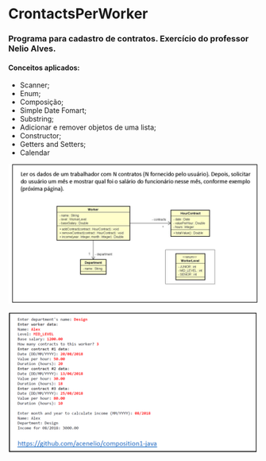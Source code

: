 # CrontactsPerWorker
### Programa para cadastro de contratos. Exercício do professor Nelio Alves.

#### Conceitos aplicados:

* Scanner;
* Enum;
* Composição;
* Simple Date Fomart;
* Substring;
* Adicionar e remover objetos de uma lista;
* Constructor;
* Getters and Setters;
* Calendar



![Entidades](https://github.com/devel-ez/CrontactsPerWorker/blob/master/entitiese1.png)

![Preenchimento](https://github.com/devel-ez/CrontactsPerWorker/blob/master/preenchimento%20esperado.png)
